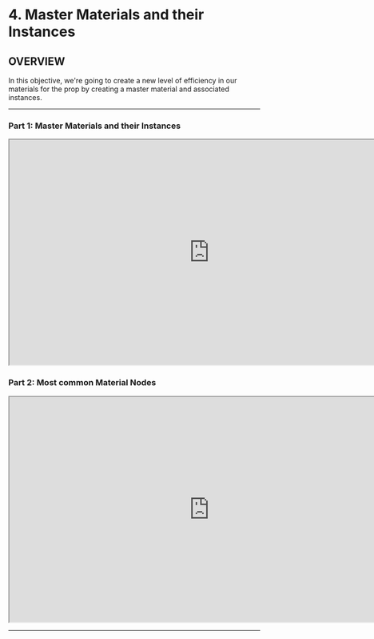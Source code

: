 # 4. Master Materials and their Instances

<h2>OVERVIEW</h2>
<p>In this objective, we're going to create a new level of efficiency in our materials for the prop by creating a master material and associated instances.</p>
<hr>
<h3>Part 1: Master Materials and their Instances</h3>
<p><iframe src="https://www.youtube.com/embed/EV_i4F1V4n0?rel=0" width="800" height="450" allowfullscreen="allowfullscreen" allow="accelerometer; autoplay; clipboard-write; encrypted-media; gyroscope; picture-in-picture"></iframe></p>
<h3>Part 2: Most common Material Nodes</h3>
<p><iframe src="https://www.youtube.com/embed/ExKPbsqCDTk?rel=0" width="800" height="450" allowfullscreen="allowfullscreen" allow="accelerometer; autoplay; clipboard-write; encrypted-media; gyroscope; picture-in-picture"></iframe></p>
<hr>
<p>&nbsp;</p>
<p>&nbsp;</p>